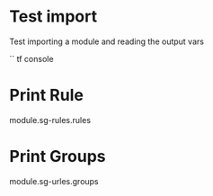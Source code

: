 # Test import

Test importing a module and reading the output vars

``
tf console

# Print Rule
module.sg-rules.rules

# Print Groups
module.sg-urles.groups
```